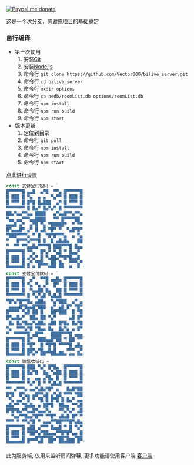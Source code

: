 [![Paypal.me donate](https://img.shields.io/badge/Paypal.me-donate-yellow.svg)](https://www.paypal.me/lzppzr)

这是一个次分支，感谢[原项目](https://github.com/lzghzr/bilive_server)的基础奠定

### 自行编译
  * 第一次使用
    1. 安装[Git](https://git-scm.com/downloads)
    2. 安装[Node.js](https://nodejs.org/)
    3. 命令行 `git clone https://github.com/Vector000/bilive_server.git`
    4. 命令行 `cd bilive_server`
    5. 命令行 `mkdir options`
    6. 命令行 `cp nedb/roomList.db options/roomList.db`
    7. 命令行 `npm install`
    8. 命令行 `npm run build`
    9. 命令行 `npm start`
  * 版本更新
    1. 定位到目录
    2. 命令行 `git pull`
    3. 命令行 `npm install`
    4. 命令行 `npm run build`
    5. 命令行 `npm start`

[点此进行设置](http://github.halaal.win/bilive_client/#path=ws://localhost:20080&protocol=admin)
```TypeScript
const 支付宝红包码 = `
█▀▀▀▀▀█ ▄▄█  ▄▀█  ▀▀▄ █▀▀▀▀▀█
█ ███ █ ▀▄  ▄ ▄  ▀▄▀▀ █ ███ █
█ ▀▀▀ █ █▀█ █▄███  ▄▀ █ ▀▀▀ █
▀▀▀▀▀▀▀ █ █▄▀ █▄▀▄▀ █ ▀▀▀▀▀▀▀
██▄▀▄▄▀▀▄▄ ████   ▄▀▄▄█▀▀▄▀▀▄
▀▄▄ ▄▄▀▀▀▄▄████   ▀▀ █▀▀▀▀██ 
▄▄▄█ ▄▀  ▄▀█ ▀▄ ▀█████▀  ▀ ▀▀
█▀▄▄▄█▀ ▄▀ █ ▄█ ▀█▀ ▀  ▀▄█▀█▀
▀███▀▀▀▀▄ ▀ █  ▀█▀█▀▀▀▄  ▄ ▀▄
▀   █▀▀▀▄▀▀▀█ █  █ ▄█▄█▄   ██
▀  ▀▀ ▀▀▄▄█▄▀▀▀▀█ ███▀▀▀█ █▄▄
█▀▀▀▀▀█ ▀▀▄  █▀▄▀ ▀▄█ ▀ █▄▄▀ 
█ ███ █ ▄▀▄▀ █ ▀▄██▄▀▀█▀█▄▄█ 
█ ▀▀▀ █ ▄▀ ▀██▄▄ ██ █▄  ▀▀▀▄▀
▀▀▀▀▀▀▀ ▀ ▀ ▀   ▀▀▀ ▀▀  ▀  ▀ `
const 支付宝付款码 = `
█▀▀▀▀▀█  ▄▀  ▀▀█ ▄▄█▄ █▀▀▀▀▀█
█ ███ █ ▀▄ ▀▄ ▄▀  █▀  █ ███ █
█ ▀▀▀ █  ▀▄▄██ █▄  ██ █ ▀▀▀ █
▀▀▀▀▀▀▀ █ ▀▄▀▄█ ▀▄█▄█ ▀▀▀▀▀▀▀
▀█▀▄▀█▀▀█▄ ▄██▄  ▀▄▀███  ▄▀ ▄
 ▄▄▄▄█▀█▄▄█▀███  ▄▀ ▄█ █▀ ▀█▀
█▀▀▀▀ ▀▄█ ██ █   ██▀███  █ ▀█
█▀▄▄█▄▀  ██▄ ██ ▀▄▀     ▄█ █▀
 █▄ █▄▀█▄▄▀▄██▄ ▄██ █▀█▄ █▄▀█
▀▄  ▀▀▀▄▀█ ▀█▄▄ █▄  █▄▀▄ ▄ █▀
▀  ▀▀▀▀▀█ ▄█▀▀   ████▀▀▀█ ▄▄▄
█▀▀▀▀▀█ █▀  ███▄▄█▀██ ▀ ██ ▀▀
█ ███ █ ▀█▀  █ ▀█▀█ ▀▀▀▀█ ▄█▄
█ ▀▀▀ █ ██▀▄▀█▄▄█▄█ ▄▄ ▀▀▀ ▄▀
▀▀▀▀▀▀▀ ▀ ▀  ▀▀  ▀▀▀▀▀▀ ▀▀ ▀▀`
const 微信收钱码 = `
█▀▀▀▀▀█ ███ ▀▄▀ █▀█▄  █▀▀▀▀▀█
█ ███ █ █▄▀█  █▄ ▀▄██ █ ███ █
█ ▀▀▀ █ ▄  ▄▄ ▄▀█▄ █  █ ▀▀▀ █
▀▀▀▀▀▀▀ ▀▄▀ █ ▀ ▀▄█▄█ ▀▀▀▀▀▀▀
▀▀ ▄▀▀▀▄ ▄▄▀▄█▄▀█▀ ▄   █▄█▀██
█▀█  █▀▄▄ ▄█▀▀▄█ ▄▀▄█ ▀▀▀ ▀██
 ▀▄ ▄▄▀ █ ▀ ▀█ █ █▀█ █ █▄▀ ▄▄
▄█▄▀▀ ▀█▄█▄ ▄ ██▀█  ██▄▄ ▀▀▄█
█▀█▀█▄▀▀▄▄█▀▄▄▄▀▄   ▀▀▄▀▄▀ ▄█
  ▀▄▄▀▀█▄▄▀█▀▀ ▀▀█▀ ▄█▄█ █▀ ▀
▀▀▀ ▀ ▀▀▄▀█ ▀ ▄▄▄▀▀██▀▀▀█▀▄█▄
█▀▀▀▀▀█ ▄██ ▄▀▀▀ █▄▄█ ▀ █ ▀▄▀
█ ███ █ ▀██▀▄▀██▄▄▄▀▀█▀█▀▄▄ █
█ ▀▀▀ █ ▄▄▄█▀█▀▀██▄▀██▀█▄▄▀██
▀▀▀▀▀▀▀ ▀   ▀▀  ▀▀  ▀▀▀▀▀▀ ▀ `
```

此为服务端, 仅用来监听房间弹幕, 更多功能请使用客户端
[客户端](https://github.com/lzghzr/bilive_client)
